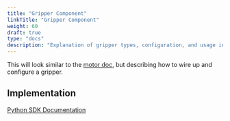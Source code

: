 ```yaml
---
title: "Gripper Component"
linkTitle: "Gripper Component"
weight: 60
draft: true
type: "docs"
description: "Explanation of gripper types, configuration, and usage in Viam."
---
```

This will look similar to the [motor doc](../motor), but describing how to wire up and configure a gripper.


## Implementation

[Python SDK Documentation](https://python.viam.dev/autoapi/viam/components/gripper/index.html)
